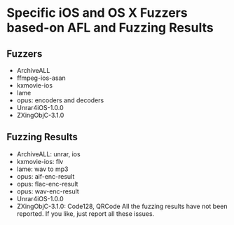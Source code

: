 # Specific iOS and OS X Fuzzers based-on AFL and Fuzzing Results
## Fuzzers
* ArchiveALL
* ffmpeg-ios-asan
* kxmovie-ios
* lame
* opus: encoders and decoders
* Unrar4iOS-1.0.0
* ZXingObjC-3.1.0

## Fuzzing Results
* ArchiveALL: unrar, ios
* kxmovie-ios: flv
* lame: wav to mp3
* opus: aif-enc-result
* opus: flac-enc-result
* opus: wav-enc-result
* Unrar4iOS-1.0.0
* ZXingObjC-3.1.0: Code128, QRCode
All the fuzzing results have not been reported. If you like, just report all these issues.


